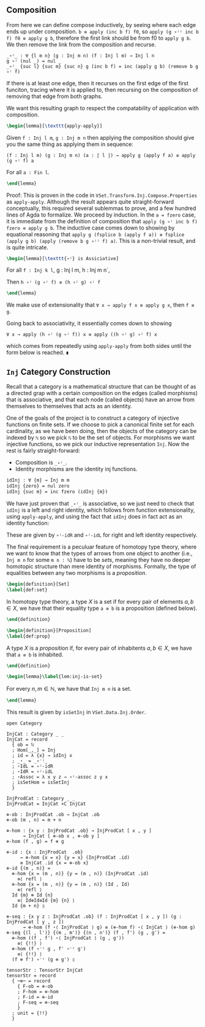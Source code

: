 <!--
```
module Dissertation.TransformInjCompose where

open import Cubical.Data.List.Base hiding ([_])
open import Cubical.Data.Nat
open import Cubical.Data.Nat.Base
open import Cubical.Data.Nat.Order
open import Cubical.Data.Nat.Properties
open import Cubical.Data.Prod.Base hiding (map)
open import VSet.Data.Fin.Base
open import VSet.Data.Fin.Order
open import VSet.Data.Fin.Properties
open import VSet.Data.Fin.Splice
open import VSet.Data.Inj.Base hiding (idInj)
open import VSet.Prelude hiding (id)
open import VSet.Transform.Inj.Elementary.Base
open import VSet.Transform.Inj.Inverse.Insert

private
  variable
    k l m n k' l' m' n' : ℕ
```
-->

## Composition

From here we can define compose inductively, by seeing where each edge
ends up under composition. `b ≡ apply (inc b f) f0`, so
`apply (g ∘ʲʲ inc b f) f0 ≡ apply g b`, therefore the first link should
be from f0 to `apply g b`. We then remove the link from the
composition and recurse.

```
_∘ʲ_ : ∀ {l m n} (g : Inj m n) (f : Inj l m) → Inj l n
g ∘ʲ (nul _) = nul _
_∘ʲ_ {suc l} {suc m} {suc n} g (inc b f) = inc (apply g b) (remove b g ∘ʲ f)
```

If there is at least one edge, then it recurses on the first edge of
the first funciton, tracing where it is applied to, then recursing on
the composition of removing that edge from both graphs.

We want this resulting graph to respect the compatability of
application with composition.

```latex
\begin{lemma}[\texttt{apply-apply}]
```

Given `f : Inj l m`, `g : Inj m n` then applying the composition
should give you the same thing as applying them in sequence:

`(f : Inj l m) (g : Inj m n) (a : ⟦ l ⟧) → apply g (apply f a) ≡ apply (g ∘ʲ f) a`

For all `a : Fin l`.
```latex
\end{lemma}
```

Proof: This is proven in the code in `VSet.Transform.Inj.Compose.Properties`
as `apply-apply`. Although the result appears quite straight-forward
conceptually, this required several sublemmas to prove, and a few
hundred lines of Agda to formalize.
We proceed by induction. In the `a = fzero` case, it is immediate from
the definition of composition that `apply (g ∘ʲ inc b f) fzero ≡ apply g b`.
The inductive case comes down to showing by equational reasoning that
`apply g (fsplice b (apply f a)) ≡ fsplice (apply g b) (apply (remove b g ∘ʲʲ f) a)`.
This is a non-trivial result, and is quite intricate.

```latex
\begin{lemma}[\texttt{∘ʲ} is Assiciative]
```
For all `f : Inj k l`, g : Inj l m, h : Inj m n`,

Then `h ∘ʲ (g ∘ʲ f) ≡ (h ∘ʲ g) ∘ʲ f`
```latex
\end{lemma}
```

We make use of extensionality that `∀ x → apply f x ≡ apply g x`, then `f ≡ g`.

Going back to associativity, it essentially comes down to showing

`∀ x → apply (h ∘ʲ (g ∘ʲ f)) x ≡ apply ((h ∘ʲ g) ∘ʲ f) x`

which comes from repeatedly using `apply-apply` from both sides until the form below is reached. `∎`

## `Inj` Category Construction

Recall that a category is a mathematical structure that can be thought
of as a directed grap with a certain composition on the edges (called
morphisms) that is associative, and that each node (called objects)
have an arrow from themselves to themselves that acts as an identity.

One of the goals of the project is to construct a category of
injective functions on finite sets. If we choose to pick a canonical
finite set for each cardinality, as we have been doing, then the
objects of the category can be indexed by `ℕ` so we pick `ℕ` to be the
set of objects. For morphisms we want injective functions, so we pick
our inductive representation `Inj`. Now the rest is fairly straight-forward:
 - Composition is `_∘ʲ_`.
 - Identity morphisms are the identity inj functions.
```
idInjׅ : ∀ {m} → Inj m m
idInjׅ {zero} = nul zero
idInjׅ {suc m} = inc fzero (idInjׅ {m})
```
We have just proven that `_∘ʲ_` is associative, so we just need to
check that `idInj` is a left and right identity, which follows from
function extensionality, using `apply-apply`, and using the fact that
`idInj` does in fact act as an identity function:

These are given by `∘ʲ-idR` and `∘ʲ-idL` for right and left identity
respectively.

The final requirement is a peculuar feature of homotopy type theory,
where we want to know that the types of arrows from one object to
another (i.e., `Inj m n` for some `m n : ℕ`) have to be *sets*,
meaning they have no deeper homotopic structure than mere identity of
morphisms. Formally, the type of equalities between any two morphisms
is a *proposition*.

```latex
\begin{definition}[Set]
\label{def:set}
```
In homotopy type theory, a type $X$ is a set if for every pair of
elements $a, b ∈ X$, we have that their equality type `a ≡ b` is a
proposition (defined below).
```latex
\end{definition}
```

```latex
\begin{definition}[Proposition]
\label{def:prop}
```
A type $X$ is a *proposition* if, for every pair of inhabitents $a, b ∈ X$, we have that `a ≡ b` is inhabited.
```latex
\end{definition}
```

```latex
\begin{lemma}\label{lem:inj-is-set}
```
For every $n, m ∈ ℕ$, we have that `Inj m n` is a set.
```latex
\end{lemma}
```
This result is given by `isSetInj` in `VSet.Data.Inj.Order`.

<!--
```
open import VSet.Prelude hiding (id)
open import Cubical.Categories.Category
open import Cubical.Categories.Monoidal
open import Cubical.Categories.Constructions.BinProduct
open import Cubical.Data.Nat
open import Cubical.Data.Nat.Properties
open import VSet.Data.Inj.Order 
open import VSet.Transform.Inj.Compose.Base
open import VSet.Transform.Inj.Compose.Properties
open import VSet.Transform.Inj.Tensor.Base
open import VSet.Transform.Inj.Tensor.Properties
open import VSet.Data.Inj.Base using (idInj)
```
-->
```
open Category

InjCat : Category _ _
InjCat = record
  { ob = ℕ
  ; Hom[_,_] = Inj
  ; id = λ {x} → idInj x
  ; _⋆_ = _∘⁻ʲ_
  ; ⋆IdL = ∘ʲ-idR
  ; ⋆IdR = ∘ʲ-idL
  ; ⋆Assoc = λ x y z → ∘ʲ-assoc z y x
  ; isSetHom = isSetInj
  }
```

```
InjProdCat : Category _ _
InjProdCat = InjCat ×C InjCat
```

```
⊕-ob : InjProdCat .ob → InjCat .ob
⊕-ob (m , n) = m + n

⊕-hom : {x y : InjProdCat .ob} → InjProdCat [ x , y ]
      → InjCat [ ⊕-ob x , ⊕-ob y ]
⊕-hom (f , g) = f ⊕ g

⊕-id : {x : InjProdCat  .ob}
     → ⊕-hom {x = x} {y = x} (InjProdCat .id)
     ≡ InjCat .id {x = ⊕-ob x}
⊕-id {(m , n)} =
  ⊕-hom {x = (m , n)} {y = (m , n)} (InjProdCat .id)
    ≡⟨ refl ⟩
  ⊕-hom {x = (m , n)} {y = (m , n)} (Id , Id)
    ≡⟨ refl ⟩
  Id {m} ⊕ Id {n}
    ≡⟨ Id⊕Id≡Id {m} {n} ⟩
  Id {m + n} ▯

⊕-seq : {x y z : InjProdCat .ob} (f : InjProdCat [ x , y ]) (g : InjProdCat [ y , z ])
      → ⊕-hom (f ⋆⟨ InjProdCat ⟩ g) ≡ (⊕-hom f) ⋆⟨ InjCat ⟩ (⊕-hom g)
⊕-seq {(l , l')} {(m , m')} {(n , n')} (f , f') (g , g') =
  ⊕-hom ((f , f') ⋆⟨ InjProdCat ⟩ (g , g'))
    ≡⟨ {!!} ⟩
  ⊕-hom (f ∘⁻ʲ g , f' ∘⁻ʲ g') 
    ≡⟨ {!!} ⟩
  (f ⊕ f') ∘⁻ʲ (g ⊕ g') ▯

tensorStr : TensorStr InjCat
tensorStr = record
  { ─⊗─ = record
    { F-ob = ⊕-ob
    ; F-hom = ⊕-hom
    ; F-id = ⊕-id
    ; F-seq = ⊕-seq
    }
  ; unit = {!!}
  }
```
